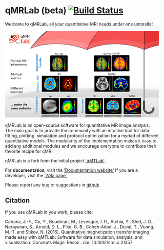 # qMRLab (beta) [![Build Status](https://travis-ci.org/neuropoly/qMRLab.svg?branch=master)](https://travis-ci.org/neuropoly/qMRLab)

Welcome to qMRLab, all your quantitative MRI needs under one umbrella! 

<img src="qMRLab-intro.png" width="1000">


qMRLab is an open-source software for quantitative MR image analysis. The main goal
is to provide the community with an intuitive tool for data fitting, plotting, simulation and protocol optimization for a myriad of different quantitative models.
The modularity of the implementation makes it easy to add any additional modules and we encourage everyone to contribute their favorite recipe for qMR!

qMRLab is a fork from the initial project ['qMTLab'](https://github.com/neuropoly/qMTLab).  

For **documentation**, visit the ['Documentation website'](http://qmrlab.readthedocs.io/en/master/documentation.html)
If you are a developer, visit the ['Wiki page'](https://github.com/neuropoly/qMRLab/wiki) 


Please report any bug or suggestions in [github](https://github.com/neuropoly/qMRLab/issues).
    

## Citation

If you use qMRLab in you work, please cite:

Cabana, J.-F., Gu, Y., Boudreau, M., Levesque, I. R., Atchia, Y., Sled, J. G., Narayanan, S., Arnold, D. L., Pike, G. B., Cohen-Adad, J., Duval, T., Vuong, M.-T. and Stikov, N. (2016), Quantitative magnetization transfer imaging made easy with qMTLab: Software for data simulation, analysis, and visualization. Concepts Magn. Reson.. doi: 10.1002/cmr.a.21357

